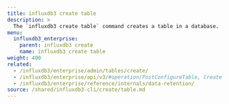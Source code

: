 ```yaml
---
title: influxdb3 create table
description: >
  The `influxdb3 create table` command creates a table in a database.
menu:
  influxdb3_enterprise:
    parent: influxdb3 create
    name: influxdb3 create table
weight: 400
related:
  - /influxdb3/enterprise/admin/tables/create/
  - /influxdb3/enterprise/api/v3/#operation/PostConfigureTable, Create table API
  - /influxdb3/enterprise/reference/internals/data-retention/
source: /shared/influxdb3-cli/create/table.md
---
```


<!--
The content of this file is at content/shared/influxdb3-cli/create/table.md
-->
